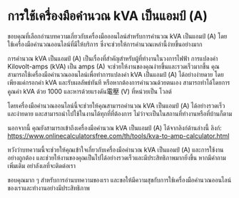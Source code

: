 การใช้เครื่องมือคำนวณ kVA เป็นแอมป์ (A)
=======================================

ขอบคุณที่เลือกอ่านบทความเกี่ยวกับเครื่องมือออนไลน์สำหรับการคำนวณ kVA เป็นแอมป์ (A) โดยใช้เครื่องมือคำนวณออนไลน์ที่มีให้บริการ ซึ่งจะช่วยให้การคำนวณเหล่านี้ง่ายขึ้นอย่างมาก

การคำนวณ kVA เป็นแอมป์ (A) เป็นเรื่องที่สำคัญสำหรับผู้ที่ทำงานในวงการไฟฟ้า การแปลงค่า Kilovolt-amps (kVA) เป็น amps (A) จะช่วยให้งานของคุณง่ายขึ้นและรวดเร็วมากขึ้น คุณสามารถใช้เครื่องมือคำนวณออนไลน์เพื่อทำการแปลงค่า kVA เป็นแอมป์ (A) ได้อย่างง่ายดาย โดยเพียงแค่กรอกค่า kVA และรับผลลัพธ์ทันที หรือหากต้องการคำนวณด้วยตนเอง สามารถทำได้โดยการคูณค่า kVA ด้วย 1000 และหารด้วยแรงดัน電壓 (V) ที่หน่วยเป็น โวลต์

โดยเครื่องมือคำนวณออนไลน์นี้จะช่วยให้คุณสามารถคำนวณ kVA เป็นแอมป์ (A) ได้อย่างรวดเร็ว และง่ายดาย และสามารถนำไปใช้ในงานได้ทุกที่ที่ต้องการ ไม่ว่าจะเป็นในสถานที่ทำงานหรือที่บ้านก็ตาม

นอกจากนี้ คุณยังสามารถเข้าถึงเครื่องมือคำนวณ kVA เป็นแอมป์ (A) ได้จากลิงก์ด้านล่างนี้ ลิงก์: <https://www.onlinecalculatorsfree.com/th/tools/kva-to-amp-calculator.html>

หวังว่าบทความนี้จะช่วยให้คุณเข้าใจเกี่ยวกับเครื่องมือคำนวณ kVA เป็นแอมป์ (A) และการใช้งานอย่างถูกต้อง และช่วยให้งานของคุณเป็นไปได้อย่างรวดเร็วและมีประสิทธิภาพมากยิ่งขึ้น หากมีคำถามเพิ่มเติม อย่าลังเลที่จะติดต่อเรา

ขอบคุณมาก ๆ สำหรับการอ่านบทความของเรา และขอให้มีความสุขกับการใช้เครื่องมือคำนวณออนไลน์ของเราและทำงานอย่างมีประสิทธิภาพ